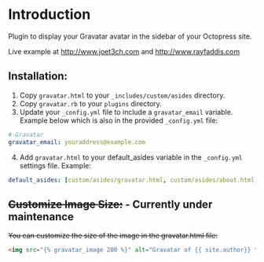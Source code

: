 Introduction
============

Plugin to display your Gravatar avatar in the sidebar of your Octopress site.

Live example at http://www.joet3ch.com and http://www.rayfaddis.com


Installation:
-------------

1. Copy `gravatar.html` to your `_includes/custom/asides` directory.
2. Copy `gravatar.rb` to your `plugins` directory.
3. Update your `_config.yml` file to include a `gravatar_email` variable.
Example below which is also in the provided `_config.yml` file:

```yml
# Gravatar
gravatar_email: youraddress@example.com
```

4. Add `gravatar.html` to your default_asides variable in the `_config.yml`
settings file. Example:

```yml
default_asides: [custom/asides/gravatar.html, custom/asides/about.html, ...]
```

~~Customize Image Size:~~ - Currently under maintenance
---------------------

~~You can customize the size of the image in the gravatar.html file:~~

```html
<img src="{% gravatar_image 200 %}" alt="Gravatar of {{ site.author}} " title="Gravatar of {{ site.author }}" />
```
